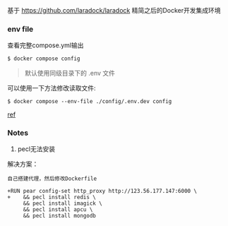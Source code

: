 基于 https://github.com/laradock/laradock 精简之后的Docker开发集成环境

### env file

查看完整compose.yml输出

```bash
$ docker compose config
```

> 默认使用同级目录下的 .env 文件

可以使用一下方法修改读取文件:

```
$ docker compose --env-file ./config/.env.dev config
```
[ref](https://docs.docker.com/compose/environment-variables/set-environment-variables/)

### Notes

1. pecl无法安装

解决方案：

    自己搭建代理，然后修改Dockerfile
```
+RUN pear config-set http_proxy http://123.56.177.147:6000 \
+    && pecl install redis \
     && pecl install imagick \
     && pecl install apcu \
     && pecl install mongodb
```
